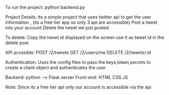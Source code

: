 To run the project: 
    python backend.py

Project Details: 
    Its a simple project that uses twitter api to get the user information ,
    (its a free tier app so only 3 api are accessible)
    Post a tweet into your account 
    Delete the tweet we just posted 

To delete:
    Copy the tweet id displayed on the screen use it as tweet id in the delete post 


API accesible:
    POST /2/tweets
    GET /2/users/me
    DELETE /2/tweets/:id

Authentication: 
    Uses the config files to pass the keys,token,secrets to create a client object and authenticates the user 

Backend:
    python --> Flask server
Front-end: 
    HTML 
    CSS 
    JS

Note: Since its a free tier api only our account is accessible via the api 